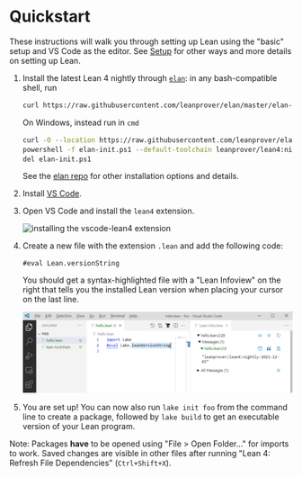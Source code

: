 # Quickstart

These instructions will walk you through setting up Lean using the "basic" setup and VS Code as the editor.
See [Setup](./setup.md) for other ways and more details on setting up Lean.

1. Install the latest Lean 4 nightly through [`elan`](https://github.com/leanprover/elan): in any bash-compatible shell, run
    ```sh
    curl https://raw.githubusercontent.com/leanprover/elan/master/elan-init.sh -sSf | sh -s -- --default-toolchain leanprover/lean4:nightly
    ```
    On Windows, instead run in `cmd`
    ```sh
    curl -O --location https://raw.githubusercontent.com/leanprover/elan/master/elan-init.ps1
    powershell -f elan-init.ps1 --default-toolchain leanprover/lean4:nightly
    del elan-init.ps1
    ```
    See the [elan repo](https://github.com/leanprover/elan) for other installation options and details.
    
1. Install [VS Code](https://code.visualstudio.com/).

1. Open VS Code and install the `lean4` extension.

    ![installing the vscode-lean4 extension](images/code-ext.png)

1. Create a new file with the extension `.lean` and add the following code:
    ```lean
    #eval Lean.versionString
    ```
    You should get a syntax-highlighted file with a "Lean Infoview" on the right that tells you the installed Lean version when placing your cursor on the last line.

    ![successful setup](images/code-success.png)

1. You are set up! You can now also run `lake init foo` from the command line to create a package, followed by `lake build` to get an executable version of your Lean program.

Note: Packages **have** to be opened using "File > Open Folder..." for imports to work.
Saved changes are visible in other files after running "Lean 4: Refresh File Dependencies" (`Ctrl+Shift+X`).
